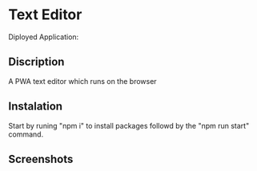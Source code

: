 # Text Editor 
Diployed Application:

## Discription
A PWA text editor which runs on the browser

## Instalation
Start by runing "npm i" to install packages followd by the "npm run start" command.

## Screenshots

